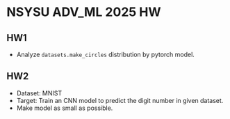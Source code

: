# NSYSU ADV_ML 2025 HW 
## HW1
* Analyze `datasets.make_circles` distribution by pytorch model.
## HW2
* Dataset: MNIST
* Target: Train an CNN model to predict the digit number in given dataset.
* Make model as small as possible. 
